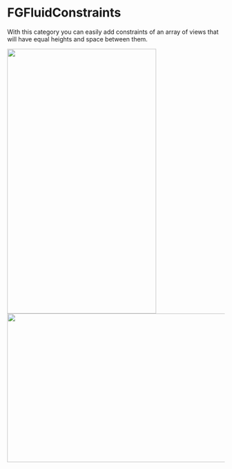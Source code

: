 # FGFluidConstraints

With this category you can easily add constraints of an array of views that will have equal heights and space between them.

<img src="https://cloud.githubusercontent.com/assets/3661349/13295107/08f697dc-db06-11e5-9687-537c62640ecd.png" width="345" height="614"/>
<img src="https://cloud.githubusercontent.com/assets/3661349/13295108/08f7206c-db06-11e5-80b7-8de8a4053a89.png" width="614" height="345"/>

